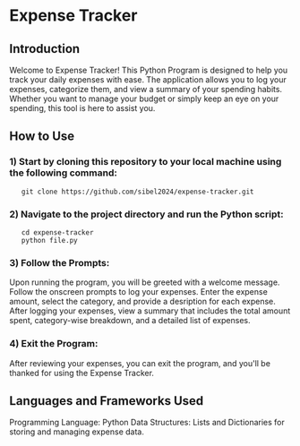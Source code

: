 # Expense Tracker
## Introduction
Welcome to Expense Tracker! This Python Program is designed to help you track your daily expenses with ease. The application allows you to log your expenses, categorize them, and view a summary of your spending habits. Whether you want to manage your budget or simply keep an eye on your spending, this tool is here to assist you.

## How to Use
### 1) Start by cloning this repository to your local machine using the following command: 
       git clone https://github.com/sibel2024/expense-tracker.git
### 2) Navigate to the project directory and run the Python script:
       cd expense-tracker
       python file.py
### 3) Follow the Prompts:
Upon running the program, you will be greeted with a welcome message. Follow the onscreen prompts to log your expenses.
Enter the expense amount, select the category, and provide a desription for each expense.
After logging your expenses, view a summary that includes the total amount spent, category-wise breakdown, and a detailed list of expenses.
### 4) Exit the Program:
After reviewing your expenses, you can exit the program, and you'll be thanked for using the Expense Tracker.

## Languages and Frameworks Used
Programming Language: Python
Data Structures: Lists and Dictionaries for storing and managing expense data.
